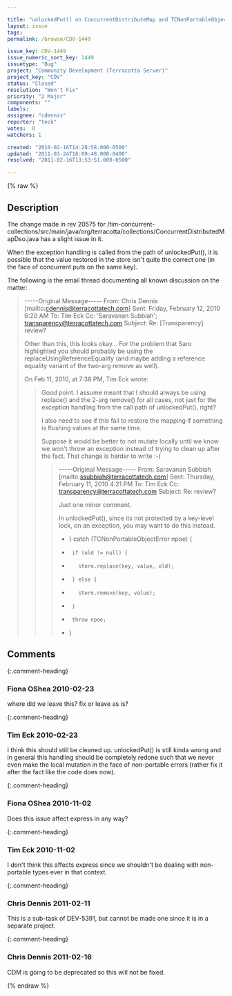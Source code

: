 ```yaml
---

title: "unlockedPut() on ConcurrentDistributeMap and TCNonPortableObjectError"
layout: issue
tags: 
permalink: /browse/CDV-1449

issue_key: CDV-1449
issue_numeric_sort_key: 1449
issuetype: "Bug"
project: "Community Development (Terracotta Server)"
project_key: "CDV"
status: "Closed"
resolution: "Won't Fix"
priority: "2 Major"
components: ""
labels: 
assignee: "cdennis"
reporter: "teck"
votes:  0
watchers: 1

created: "2010-02-16T14:28:58.000-0500"
updated: "2011-03-24T18:09:48.000-0400"
resolved: "2011-02-16T13:53:51.000-0500"

---
```




{% raw %}



## Description

<div markdown="1" class="description">

The change made in rev 20575 for /tim-concurrent-collections/src/main/java/org/terracotta/collections/ConcurrentDistributedMapDso.java has a slight issue in it. 

When the exception handling is called from the path of unlockedPut(), it is possible that the value restored in the store isn't quite the correct one (in the face of concurrent puts on the same key). 

The following is the email thread documenting all known discussion on the matter:

> -----Original Message-----
> From: Chris Dennis [mailto:cdennis@terracottatech.com]
> Sent: Friday, February 12, 2010 6:20 AM
> To: Tim Eck
> Cc: 'Saravanan Subbiah'; transparency@terracottatech.com
> Subject: Re: [Transparency] review?
> 
> Other than this, this looks okay... For the problem that Saro
> highlighted you should probably be using the
> replaceUsingReferenceEquality (and maybe adding a reference equality
> variant of the two-arg remove as well).
> 
> 
> On Feb 11, 2010, at 7:38 PM, Tim Eck wrote:
> 
> > Good point. I assume meant that I should always be using replace()
> > and the 2-arg remove() for all cases, not just for the exception handling
> > from the call path of unlockedPut(), right?
> >
> > I also need to see if this fail to restore the mapping if something is
> > flushing values at the same time.
> >
> > Suppose it would be better to not mutate locally until we know we
> > won't throw an exception instead of trying to clean up after the fact.
> > That change is harder to write :-(
> >
> >> -----Original Message-----
> >> From: Saravanan Subbiah [mailto:ssubbiah@terracottatech.com]
> >> Sent: Thursday, February 11, 2010 4:21 PM
> >> To: Tim Eck
> >> Cc: transparency@terracottatech.com
> >> Subject: Re: review?
> >>
> >> Just one minor comment.
> >>
> >> In unlockedPut(), since its not protected by a key-level lock, on an
> >> exception, you may want to do this instead.
> >>
> >> +    } catch (TCNonPortableObjectError npoe) {
> >> +      if (old != null) {
> >> +        store.replace(key, value, old);
> >> +      } else {
> >> +        store.remove(key, value);
> >> +      }
> >> +      throw npoe;
> >> +    }


</div>

## Comments


{:.comment-heading}
### **Fiona OShea** <span class="date">2010-02-23</span>

<div markdown="1" class="comment">

where did we leave this?
fix or leave as is?

</div>


{:.comment-heading}
### **Tim Eck** <span class="date">2010-02-23</span>

<div markdown="1" class="comment">

I think this should still be cleaned up. unlockedPut() is still kinda wrong and in general this handling should be completely redone such that we never even make the local mutation in the face of non-portable errors (rather fix it after the fact like the code does now). 

</div>


{:.comment-heading}
### **Fiona OShea** <span class="date">2010-11-02</span>

<div markdown="1" class="comment">

Does this issue affect express in any way?

</div>


{:.comment-heading}
### **Tim Eck** <span class="date">2010-11-02</span>

<div markdown="1" class="comment">

I don't think this affects express since we shouldn't be dealing with non-portable types ever in that context. 



</div>


{:.comment-heading}
### **Chris Dennis** <span class="date">2011-02-11</span>

<div markdown="1" class="comment">

This is a sub-task of DEV-5391, but cannot be made one since it is in a separate project.

</div>


{:.comment-heading}
### **Chris Dennis** <span class="date">2011-02-16</span>

<div markdown="1" class="comment">

CDM is going to be deprecated so this will not be fixed.

</div>



{% endraw %}
